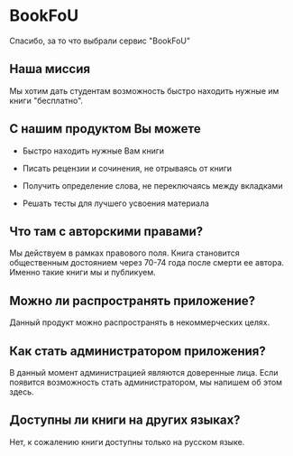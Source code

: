 # BookFoU
Спасибо, за то что выбрали сервис "BookFoU"

## Наша миссия
Мы хотим дать студентам возможность быстро находить нужные им книги "бесплатно".

## С нашим продуктом Вы можете
* Быстро находить нужные Вам книги

* Писать рецензии и сочинения, не отрываясь от книги

* Получить определение слова, не переключаясь между вкладками

* Решать тесты для лучшего усвоения материала

## Что там с авторскими правами?
Мы действуем в рамках правового поля. Книга становится общественным достоянием 
через 70-74 года после смерти ее автора. Именно такие книги мы и публикуем.

## Можно ли распространять приложение?
Данный продукт можно распространять в некоммерческих целях.

## Как стать администратором приложения?
В данный момент администрацией являются доверенные лица. Если появится возможность стать администратором, мы напишем об этом здесь.

## Доступны ли книги на других языках?
Нет, к сожалению книги доступны только на русском языке.
